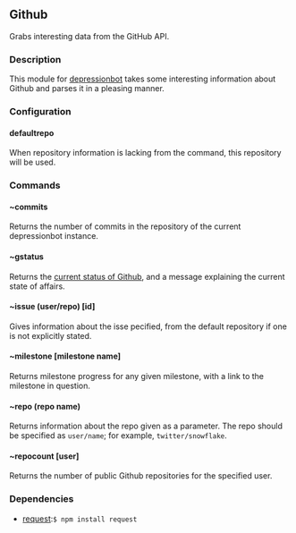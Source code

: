 ## Github 

Grabs interesting data from the GitHub API.

### Description

This module for [depressionbot](https://github.com/reality/depressionbot) takes some interesting information about Github and parses it in a pleasing manner.

### Configuration
#### defaultrepo
When repository information is lacking from the command, this repository will be used.
### Commands
#### ~commits
Returns the number of commits in the repository of the current depressionbot instance.
#### ~gstatus
Returns the [current status of Github](https://status.github.com), and a message explaining the current state of affairs.
#### ~issue (user/repo) [id]
Gives information about the isse pecified, from the default repository if one is not explicitly stated.
#### ~milestone [milestone name]
Returns milestone progress for any given milestone, with a link to the milestone in question.
#### ~repo (repo name)
Returns information about the repo given as a parameter. The repo should be specified as ``user/name``; for example, ``twitter/snowflake``.
#### ~repocount [user]
Returns the number of public Github repositories for the specified user.
### Dependencies
* [request](https://github.com/mikeal/request/):``$ npm install request``
